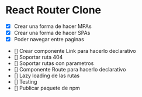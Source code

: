 # React Router Clone

- [x] Crear una forma de hacer MPAs
- [x] Crear una forma de hacer SPAs
- [x] Poder navegar entre paginas
- [] Crear componente Link para hacerlo declarativo 
- [] Soportar ruta 404
- [] Soportar rutas con parametros 
- [] Componente Route para hacerlo declarativo 
- [] Lazy loading de las rutas 
- [] Testing 
- [] Publicar paquete de npm